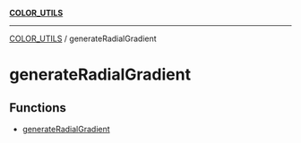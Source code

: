 [**COLOR_UTILS**](../README.md)

***

[COLOR_UTILS](../README.md) / generateRadialGradient

# generateRadialGradient

## Functions

- [generateRadialGradient](functions/generateRadialGradient.md)
